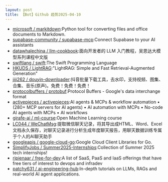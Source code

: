 ```yaml
---
layout: post
title: 【Bot】Github 趋势2025-04-10
---
```


* [microsoft / markitdown](https://github.com/microsoft/markitdown):Python tool for converting files and office documents to Markdown.
* [supabase-community / supabase-mcp](https://github.com/supabase-community/supabase-mcp):Connect Supabase to your AI assistants
* [datawhalechina / llm-cookbook](https://github.com/datawhalechina/llm-cookbook):面向开发者的 LLM 入门教程，吴恩达大模型系列课程中文版
* [swiftlang / swift](https://github.com/swiftlang/swift):The Swift Programming Language
* [HKUDS / LightRAG](https://github.com/HKUDS/LightRAG):"LightRAG: Simple and Fast Retrieval-Augmented Generation"
* [jiji262 / douyin-downloader](https://github.com/jiji262/douyin-downloader):抖音批量下载工具，去水印，支持视频、图集、合集、音乐(原声)。免费！免费！免费！
* [protocolbuffers / protobuf](https://github.com/protocolbuffers/protobuf):Protocol Buffers - Google's data interchange format
* [activepieces / activepieces](https://github.com/activepieces/activepieces):AI agents & MCPs & workflow automation • (280+ MCP servers for AI agents) • AI automation with MCPs • No-code AI agents with MCPs • AI workflows
* [girafe-ai / ml-course](https://github.com/girafe-ai/ml-course):Open Machine Learning course
* [LC044 / WeChatMsg](https://github.com/LC044/WeChatMsg):提取微信聊天记录，将其导出成HTML、Word、Excel文档永久保存，对聊天记录进行分析生成年度聊天报告，用聊天数据训练专属于个人的AI聊天助手
* [googleapis / google-cloud-go](https://github.com/googleapis/google-cloud-go):Google Cloud Client Libraries for Go.
* [SimplifyJobs / Summer2025-Internships](https://github.com/SimplifyJobs/Summer2025-Internships):Collection of Summer 2025 tech internships!
* [ripienaar / free-for-dev](https://github.com/ripienaar/free-for-dev):A list of SaaS, PaaS and IaaS offerings that have free tiers of interest to devops and infradev
* [patchy631 / ai-engineering-hub](https://github.com/patchy631/ai-engineering-hub):In-depth tutorials on LLMs, RAGs and real-world AI agent applications.
